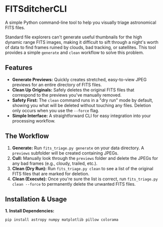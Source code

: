 # FITSditcherCLI

A simple Python command-line tool to help you visually triage astronomical FITS files.

Standard file explorers can't generate useful thumbnails for the high dynamic range FITS images, making it difficult to sift through a night's worth of data to find frames ruined by clouds, bad tracking, or satellites. This tool provides a simple `generate` and `clean` workflow to solve this problem.

## Features

* **Generate Previews:** Quickly creates stretched, easy-to-view JPEG previews for an entire directory of FITS files.
* **Clean Up Originals:** Safely deletes the original FITS files that correspond to the previews you've manually removed.
* **Safety First:** The `clean` command runs in a "dry run" mode by default, showing you what will be deleted without touching any files. Deletion only occurs when you use the `--force` flag.
* **Simple Interface:** A straightforward CLI for easy integration into your processing workflow.

## The Workflow

1.  **Generate:** Run `fits_triage.py generate` on your data directory. A `previews` subfolder will be created containing JPEGs.
2.  **Cull:** Manually look through the `previews` folder and delete the JPEGs for any bad frames (e.g., cloudy, trailed, etc.).
3.  **Clean (Dry Run):** Run `fits_triage.py clean` to see a list of the original FITS files that are marked for deletion.
4.  **Clean (Execute):** Once you're sure the list is correct, run `fits_triage.py clean --force` to permanently delete the unwanted FITS files.

## Installation & Usage

**1. Install Dependencies:**

```bash
pip install astropy numpy matplotlib pillow colorama
